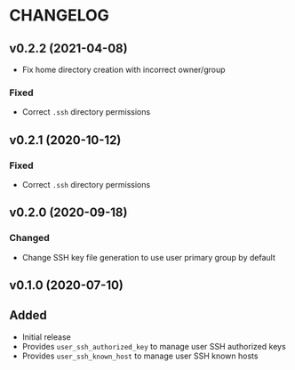 # CHANGELOG

## v0.2.2 (2021-04-08)

- Fix home directory creation with incorrect owner/group

### Fixed

- Correct `.ssh` directory permissions

## v0.2.1 (2020-10-12)

### Fixed

- Correct `.ssh` directory permissions

## v0.2.0 (2020-09-18)

### Changed

- Change SSH key file generation to use user primary group by default

## v0.1.0 (2020-07-10)

## Added

- Initial release
- Provides `user_ssh_authorized_key` to manage user SSH authorized keys
- Provides `user_ssh_known_host` to manage user SSH known hosts
